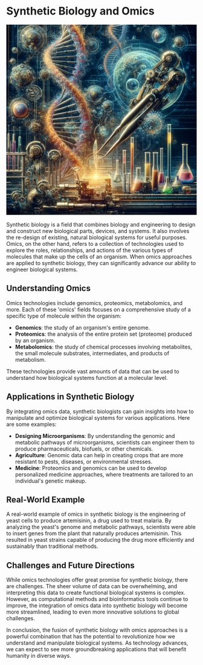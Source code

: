 # Synthetic Biology and Omics

![alt text](https://raw.githubusercontent.com/Kanakjr/100-days-of-AI-Writing/main/images/Synthetic-Biology-and-Omics.png)

Synthetic biology is a field that combines biology and engineering to design and construct new biological parts, devices, and systems. It also involves the re-design of existing, natural biological systems for useful purposes. Omics, on the other hand, refers to a collection of technologies used to explore the roles, relationships, and actions of the various types of molecules that make up the cells of an organism. When omics approaches are applied to synthetic biology, they can significantly advance our ability to engineer biological systems.

## Understanding Omics

Omics technologies include genomics, proteomics, metabolomics, and more. Each of these 'omics' fields focuses on a comprehensive study of a specific type of molecule within the organism:

- **Genomics**: the study of an organism's entire genome.
- **Proteomics**: the analysis of the entire protein set (proteome) produced by an organism.
- **Metabolomics**: the study of chemical processes involving metabolites, the small molecule substrates, intermediates, and products of metabolism.

These technologies provide vast amounts of data that can be used to understand how biological systems function at a molecular level.

## Applications in Synthetic Biology

By integrating omics data, synthetic biologists can gain insights into how to manipulate and optimize biological systems for various applications. Here are some examples:

- **Designing Microorganisms**: By understanding the genomic and metabolic pathways of microorganisms, scientists can engineer them to produce pharmaceuticals, biofuels, or other chemicals.
- **Agriculture**: Genomic data can help in creating crops that are more resistant to pests, diseases, or environmental stresses.
- **Medicine**: Proteomics and genomics can be used to develop personalized medicine approaches, where treatments are tailored to an individual's genetic makeup.

## Real-World Example

A real-world example of omics in synthetic biology is the engineering of yeast cells to produce artemisinin, a drug used to treat malaria. By analyzing the yeast's genome and metabolic pathways, scientists were able to insert genes from the plant that naturally produces artemisinin. This resulted in yeast strains capable of producing the drug more efficiently and sustainably than traditional methods.

## Challenges and Future Directions

While omics technologies offer great promise for synthetic biology, there are challenges. The sheer volume of data can be overwhelming, and interpreting this data to create functional biological systems is complex. However, as computational methods and bioinformatics tools continue to improve, the integration of omics data into synthetic biology will become more streamlined, leading to even more innovative solutions to global challenges.

In conclusion, the fusion of synthetic biology with omics approaches is a powerful combination that has the potential to revolutionize how we understand and manipulate biological systems. As technology advances, we can expect to see more groundbreaking applications that will benefit humanity in diverse ways.